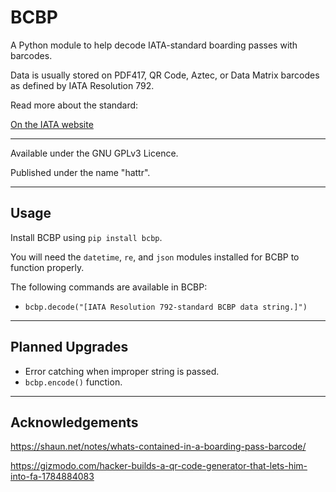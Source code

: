 # BCBP

A Python module to help decode IATA-standard boarding passes with barcodes.

Data is usually stored on PDF417, QR Code, Aztec, or Data Matrix barcodes as defined by IATA Resolution 792.


Read more about the standard:

[On the IATA website](https://www.iata.org/contentassets/1dccc9ed041b4f3bbdcf8ee8682e75c4/2021_03_02-bcbp-implementation-guide-version-7-.pdf)

---

Available under the GNU GPLv3 Licence.

Published under the name "hattr".

---

## Usage

Install BCBP using `pip install bcbp`.

You will need the `datetime`, `re`, and `json` modules installed for BCBP to function properly.

The following commands are available in BCBP:

- `bcbp.decode("[IATA Resolution 792-standard BCBP data string.]")`

---

## Planned Upgrades

- Error catching when improper string is passed.
- `bcbp.encode()` function.

---

## Acknowledgements

https://shaun.net/notes/whats-contained-in-a-boarding-pass-barcode/

https://gizmodo.com/hacker-builds-a-qr-code-generator-that-lets-him-into-fa-1784884083